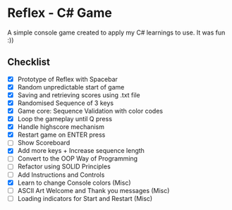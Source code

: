 # Reflex - C# Game
A simple console game created to apply my C# learnings to use. It was fun :))

## Checklist
- [x] Prototype of Reflex with Spacebar
- [x] Random unpredictable start of game
- [x] Saving and retrieving scores using .txt file
- [x] Randomised Sequence of 3 keys
- [x] Game core: Sequence Validation with color codes
- [x] Loop the gameplay until Q press
- [x] Handle highscore mechanism
- [x] Restart game on ENTER press
- [ ] Show Scoreboard
- [x] Add more keys + Increase sequence length
- [ ] Convert to the OOP Way of Programming
- [ ] Refactor using SOLID Principles
- [ ] Add Instructions and Controls
- [x] Learn to change Console colors (Misc)
- [ ] ASCII Art Welcome and Thank you messages (Misc)
- [ ] Loading indicators for Start and Restart (Misc)